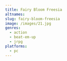 ```yaml
---
title: Fairy Bloom Freesia
altnames:
slug: fairy-bloom-freesia
image: /images/21.jpg
genres:
  - action
  - beat-em-up
  - jrpg
platforms:
  - pc
---
```


